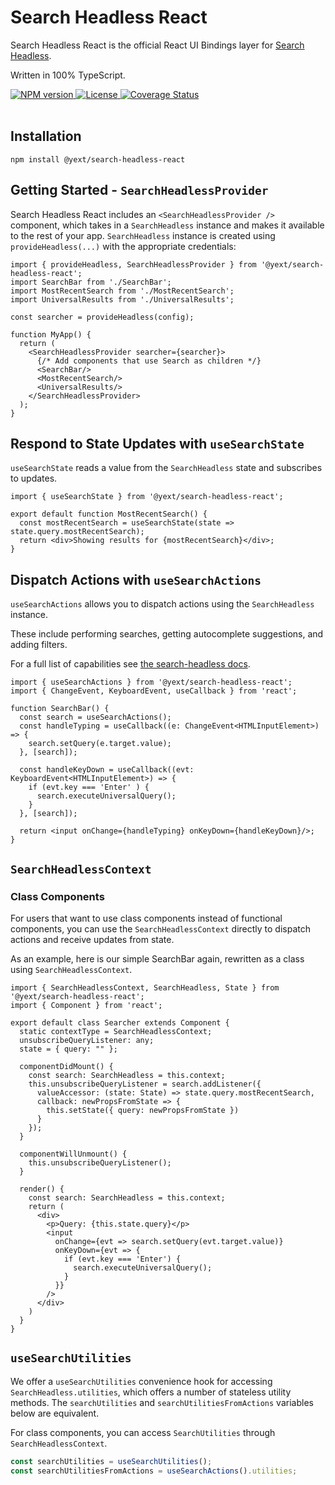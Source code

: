 # Search Headless React 

Search Headless React is the official React UI Bindings layer for [Search Headless](https://www.npmjs.com/package/@yext/search-headless).

Written in 100% TypeScript.

<div>
  <a href="https://npmjs.org/package/@yext/search-headless-react">
    <img src="https://img.shields.io/npm/v/@yext/search-headless-react" alt="NPM version"/>
  </a>
  <a href="./LICENSE">
    <img src="https://img.shields.io/badge/License-BSD%203--Clause-blue.svg" alt="License"/>
  </a>
  <a href='https://coveralls.io/github/yext/search-headless-react?branch=main'>
    <img src='https://coveralls.io/repos/github/yext/search-headless-react/badge.svg?branch=main' alt='Coverage Status' />
  </a>
</div>
<br>

## Installation

```shell
npm install @yext/search-headless-react
```

## Getting Started - `SearchHeadlessProvider`

Search Headless React includes an `<SearchHeadlessProvider />` component, which takes in a `SearchHeadless` instance and makes it available to the rest of your app. `SearchHeadless` instance is created using `provideHeadless(...)` with the appropriate credentials:

```tsx
import { provideHeadless, SearchHeadlessProvider } from '@yext/search-headless-react';
import SearchBar from './SearchBar';
import MostRecentSearch from './MostRecentSearch';
import UniversalResults from './UniversalResults';

const searcher = provideHeadless(config);

function MyApp() {
  return (
    <SearchHeadlessProvider searcher={searcher}>
      {/* Add components that use Search as children */}
      <SearchBar/>
      <MostRecentSearch/>
      <UniversalResults/>
    </SearchHeadlessProvider>
  );
}
```

## Respond to State Updates with `useSearchState`

`useSearchState` reads a value from the `SearchHeadless` state and subscribes to updates.

```tsx
import { useSearchState } from '@yext/search-headless-react';

export default function MostRecentSearch() {
  const mostRecentSearch = useSearchState(state => state.query.mostRecentSearch);
  return <div>Showing results for {mostRecentSearch}</div>;
}
```

## Dispatch Actions with `useSearchActions`

`useSearchActions` allows you to dispatch actions using the `SearchHeadless` instance.

These include performing searches, getting autocomplete suggestions, and adding filters.

For a full list of capabilities see [the search-headless docs](https://www.npmjs.com/package/@yext/search-headless).

```tsx
import { useSearchActions } from '@yext/search-headless-react';
import { ChangeEvent, KeyboardEvent, useCallback } from 'react';

function SearchBar() {
  const search = useSearchActions();
  const handleTyping = useCallback((e: ChangeEvent<HTMLInputElement>) => {
    search.setQuery(e.target.value);
  }, [search]);
  
  const handleKeyDown = useCallback((evt: KeyboardEvent<HTMLInputElement>) => {
    if (evt.key === 'Enter' ) {
      search.executeUniversalQuery();
    }
  }, [search]);

  return <input onChange={handleTyping} onKeyDown={handleKeyDown}/>;
}
```

## `SearchHeadlessContext`
### Class Components

For users that want to use class components instead of functional components, you can use the `SearchHeadlessContext` directly to dispatch actions and receive updates from state.

As an example, here is our simple SearchBar again, rewritten as a class using `SearchHeadlessContext`.

```tsx
import { SearchHeadlessContext, SearchHeadless, State } from '@yext/search-headless-react';
import { Component } from 'react';

export default class Searcher extends Component {
  static contextType = SearchHeadlessContext;
  unsubscribeQueryListener: any;
  state = { query: "" };

  componentDidMount() {
    const search: SearchHeadless = this.context;
    this.unsubscribeQueryListener = search.addListener({
      valueAccessor: (state: State) => state.query.mostRecentSearch,
      callback: newPropsFromState => {
        this.setState({ query: newPropsFromState })
      }
    });
  }

  componentWillUnmount() {
    this.unsubscribeQueryListener();
  }

  render() {
    const search: SearchHeadless = this.context;
    return (
      <div>
        <p>Query: {this.state.query}</p>
        <input
          onChange={evt => search.setQuery(evt.target.value)}
          onKeyDown={evt => {
            if (evt.key === 'Enter') {
              search.executeUniversalQuery();
            }
          }}
        />
      </div>
    )
  }
}
```

## `useSearchUtilities`

We offer a `useSearchUtilities` convenience hook for accessing `SearchHeadless.utilities`, which offers a number of stateless utility methods.
The `searchUtilities` and `searchUtilitiesFromActions` variables below are equivalent.

For class components, you can access `SearchUtilities` through `SearchHeadlessContext`.

```ts
const searchUtilities = useSearchUtilities();
const searchUtilitiesFromActions = useSearchActions().utilities;
```
